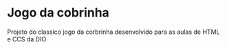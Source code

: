 # Jogo da cobrinha

Projeto do classico jogo da corbrinha desenvolvido para as aulas de HTML e CCS da DIO